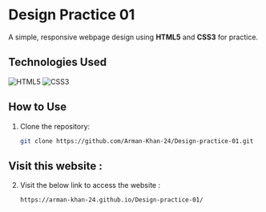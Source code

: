 # Design Practice 01

A simple, responsive webpage design using **HTML5** and **CSS3** for practice.

## Technologies Used

![HTML5](https://img.shields.io/badge/HTML5-E34F26?style=for-the-badge&logo=html5&logoColor=white)
![CSS3](https://img.shields.io/badge/CSS3-1572B6?style=for-the-badge&logo=css3&logoColor=white)

## How to Use

1. Clone the repository:
   ```bash
   git clone https://github.com/Arman-Khan-24/Design-practice-01.git

## Visit this website : 

2. Visit the below link to access the website :
   ```bash
   https://arman-khan-24.github.io/Design-practice-01/
